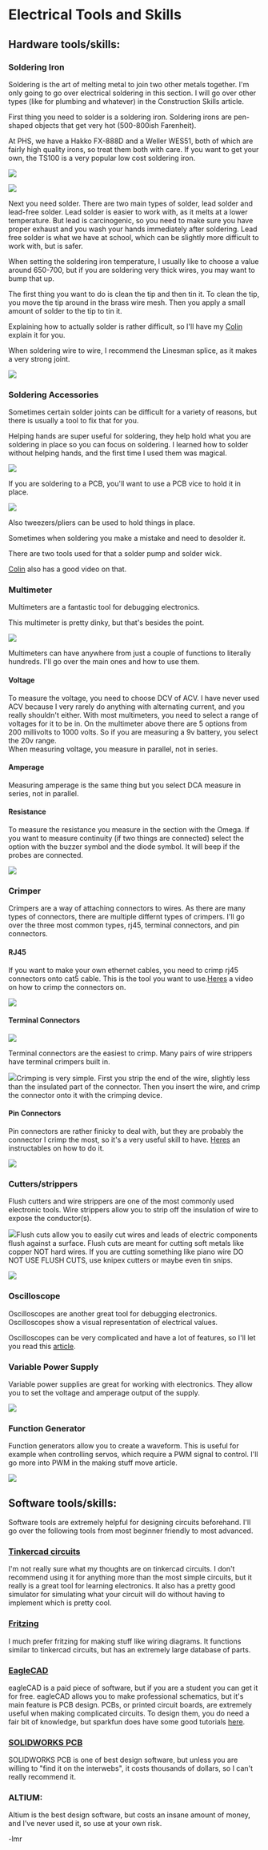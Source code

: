 # Electrical Tools and Skills

## Hardware tools/skills:

### Soldering Iron

Soldering is the art of melting metal to join two other metals together. I'm only going to go over electrical soldering in this section. I will go over other types \(like for plumbing and whatever\) in the Construction Skills article.

First thing you need to solder is a soldering iron. Soldering irons are pen-shaped objects that get very hot \(500-800ish Farenheit\).

At PHS, we have a Hakko FX-888D and a Weller WES51, both of which are fairly high quality irons, so treat them both with care. If you want to get your own, the TS100 is a very popular low cost soldering iron.

![](/assets/hakko.png)

![](/assets/wellerwes51.png)

Next you need solder. There are two main types of solder, lead solder and lead-free solder. Lead solder is easier to work with, as it melts at a lower temperature. But lead is carcinogenic, so you need to make sure you have proper exhaust and you wash your hands immediately after soldering. Lead free solder is what we have at school, which can be slightly more difficult to work with, but is safer.

When setting the soldering iron temperature, I usually like to choose a value around 650-700, but if you are soldering very thick wires, you may want to bump that up.

The first thing you want to do is clean the tip and then tin it. To clean the tip, you move the tip around in the brass wire mesh. Then you apply a small amount of solder to the tip to tin it.

Explaining how to actually solder is rather difficult, so I'll have my [Colin](https://www.youtube.com/watch?v=QKbJxytERvg) explain it for you.

When soldering wire to wire, I recommend the Linesman splice, as it makes a very strong joint.

![](/assets/linesman.png)

### Soldering Accessories

Sometimes certain solder joints can be difficult for a variety of reasons, but there is usually a tool to fix that for you.

Helping hands are super useful for soldering, they help hold what you are soldering in place so you can focus on soldering. I learned how to solder without helping hands, and the first time I used them was magical.

![](/assets/helpinghands.png)

If you are soldering to a PCB, you'll want to use a PCB vice to hold it in place.

![](/assets/pcbvice.png)

Also tweezers/pliers can be used to hold things in place.

Sometimes when soldering you make a mistake and need to desolder it.

There are two tools used for that a solder pump and solder wick.

[Colin](https://www.youtube.com/watch?v=N_dvf45hN6Y) also has a good video on that.

### Multimeter

Multimeters are a fantastic tool for debugging electronics.

This multimeter is pretty dinky, but that's besides the point.

![](/assets/multimeter.png)

Multimeters can have anywhere from just a couple of functions to literally hundreds. I'll go over the main ones and how to use them.

#### Voltage

To measure the voltage, you need to choose DCV of ACV. I have never used ACV because I very rarely do anything with alternating current, and you really shouldn't either. With most multimeters, you need to select a range of voltages for it to be in. On the multimeter above there are 5 options from 200 millivolts to 1000 volts. So if you are measuring a 9v battery, you select the 20v range.  
When measuring voltage, you measure in parallel, not in series.

#### Amperage

Measuring amperage is the same thing but you select DCA measure in series, not in parallel.

#### Resistance

To measure the resistance you measure in the section with the Omega. If you want to measure continuity \(if two things are connected\) select the option with the buzzer symbol and the diode symbol. It will beep if the probes are connected.

![](/assets/beepermultimeter.png)

### Crimper

Crimpers are a way of attaching connectors to wires. As there are many types of connectors, there are multiple differnt types of crimpers. I'll go over the three most common types, rj45, terminal connectors, and pin connectors.

#### RJ45

If you want to make your own ethernet cables, you need to crimp rj45 connectors onto cat5 cable. This is the tool you want to use.[Heres](https://www.youtube.com/watch?v=ORZYBASS9zw) a video on how to crimp the connectors on.

![](/assets/rj45crimper.png)

#### Terminal Connectors

![](/assets/terminalconnectors.png)

Terminal connectors are the easiest to crimp. Many pairs of wire strippers have terminal crimpers built in.

![](/assets/terminalcrimper.png)Crimping is very simple. First you strip the end of the wire, slightly less than the insulated part of the connector. Then you insert the wire, and crimp the connector onto it with the crimping device.

#### Pin Connectors

Pin connectors are rather finicky to deal with, but they are probably the connector I crimp the most, so it's a very useful skill to have. [Heres](http://www.instructables.com/id/Dupont-Crimp-Tool-Tutorial/) an instructables on how to do it.

![](/assets/dupontcrimper.png)

### Cutters/strippers

Flush cutters and wire strippers are one of the most commonly used electronic tools. Wire strippers allow you to strip off the insulation of wire to expose the conductor\(s\).

![](/assets/wirestrippers.png)Flush cuts allow you to easily cut wires and leads of electric components flush against a surface. Flush cuts are meant for cutting soft metals like copper NOT hard wires. If you are cutting something like piano wire DO NOT USE FLUSH CUTS, use knipex cutters or maybe even tin snips.

![](/assets/flushcuts.png)

### Oscilloscope

Oscilloscopes are another great tool for debugging electronics. Oscilloscopes show a visual representation of electrical values.

Oscilloscopes can be very complicated and have a lot of features, so I'll let you read this [article](https://learn.sparkfun.com/tutorials/how-to-use-an-oscilloscope).

### Variable Power Supply

Variable power supplies are great for working with electronics. They allow you to set the voltage and amperage output of the supply.

![](/assets/variablepsu.png)

### Function Generator

Function generators allow you to create a waveform. This is useful for example when controlling servos, which require a PWM signal to control. I'll go more into PWM in the making stuff move article.

![](/assets/functiongenerator.png)

## Software tools/skills:

Software tools are extremely helpful for designing circuits beforehand. I'll go over the following tools from most beginner friendly to most advanced.

### [Tinkercad circuits](https://www.tinkercad.com/circuits)

I'm not really sure what my thoughts are on tinkercad circuits. I don't recommend using it for anything more than the most simple circuits, but it really is a great tool for learning electronics. It also has a pretty good simulator for simulating what your circuit will do without having to implement which is pretty cool.

### [Fritzing](http://fritzing.org/home/)

I much prefer fritzing for making stuff like wiring diagrams. It functions similar to tinkercad circuits, but has an extremely large database of parts.

### [EagleCAD](https://www.autodesk.com/products/eagle/overview)

eagleCAD is a paid piece of software, but if you are a student you can get it for free. eagleCAD allows you to make professional schematics, but it's main feature is PCB design. PCBs, or printed circuit boards, are extremely useful when making complicated circuits. To design them, you do need a fair bit of knowledge, but sparkfun does have some good tutorials [here](https://learn.sparkfun.com/tutorials/tags/eagle).

### [SOLIDWORKS PCB](http://smart.solidworks.com/electronics-design.html)

SOLIDWORKS PCB is one of best design software, but unless you are willing to "find it on the interwebs", it costs thousands of dollars, so I can't really recommend it.

### ALTIUM:

Altium is the best design software, but costs an insane amount of money, and I've never used it, so use at your own risk.



-lmr

### 



